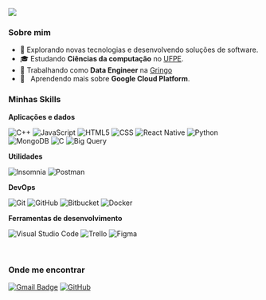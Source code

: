 ![](https://komarev.com/ghpvc/?username=arthurcst&color=006bed)

<h3>Sobre mim</h3>

- 🤔 Explorando novas tecnologias e desenvolvendo soluções de software.
- 🎓 Estudando **Ciências da computação** no <a href="https://www.google.com/url?sa=t&rct=j&q=&esrc=s&source=web&cd=&cad=rja&uact=8&ved=2ahUKEwjC6Nz0o4CDAxVKkZUCHdVsDrEQFnoECAcQAQ&url=https%3A%2F%2Fwww.ufpe.br%2F&usg=AOvVaw1V-GL9GZujipQNze3v1Hz3&opi=89978449">UFPE</a>.
- 💼 Trabalhando como **Data Engineer** na <a href="www.gringo.com.vc">Gringo</a>
- 🌱 &nbsp; Aprendendo mais sobre **Google Cloud Platform**.

<h3>Minhas Skills</h3>

**Aplicações e dados**

![C++](https://img.shields.io/badge/-C++-333333?style=flat&logo=C%2B%2B&logoColor=00599C)
![JavaScript](https://img.shields.io/badge/-JavaScript-333333?style=flat&logo=javascript)
![HTML5](https://img.shields.io/badge/-HTML5-333333?style=flat&logo=HTML5)
![CSS](https://img.shields.io/badge/-CSS-333333?style=flat&logo=CSS3&logoColor=1572B6)
![React Native](https://img.shields.io/badge/-React%20Native-333333?style=flat&logo=react)
![Python](https://img.shields.io/badge/-Python-333333?style=flat&logo=python)
![MongoDB](https://img.shields.io/badge/-MongoDB-333333?style=flat&logo=mongodb)
![C](https://img.shields.io/badge/-C-333333?style=flat&logo=c)
![Big Query](https://img.shields.io/badge/-BigQuery-333333?style=flat&logo=bigquery)

**Utilidades**

![Insomnia](https://img.shields.io/badge/-Insomnia-333333?style=flat&logo=insomnia)
![Postman](https://img.shields.io/badge/-Postman-333333?style=flat&logo=postman)

**DevOps**

![Git](https://img.shields.io/badge/-Git-333333?style=flat&logo=git)
![GitHub](https://img.shields.io/badge/-GitHub-333333?style=flat&logo=github)
![Bitbucket](https://img.shields.io/badge/-Bitbucket-333333?style=flat&logo=bitbucket)
![Docker](https://img.shields.io/badge/-Docker-333333?style=flat&logo=docker)

**Ferramentas de desenvolvimento**

![Visual Studio Code](https://img.shields.io/badge/-Visual%20Studio%20Code-333333?style=flat&logo=visual-studio-code&logoColor=007ACC)
![Trello](https://img.shields.io/badge/-Trello-333333?style=flat&logo=trello&logoColor=007ACC)
![Figma](https://img.shields.io/badge/-Figma-333333?style=flat&logo=figma&logoColor=007ACC)

<br/>

<h3>Onde me encontrar</h3>

[![Gmail Badge](https://img.shields.io/badge/-arthurhenriqueanibal@gmail.com-006bed?style=flat-square&logo=Gmail&logoColor=white&link=mailto:SEU-EMAIL)](mailto:SEU-EMAIL)
[![GitHub](https://img.shields.io/github/followers/arthurcst?label=follow&style=social)](https://github.com/arthurcst)

<!---
arthurcst/arthurcst is a ✨ special ✨ repository because its `README.md` (this file) appears on your GitHub profile.
You can click the Preview link to take a look at your changes.
--->
